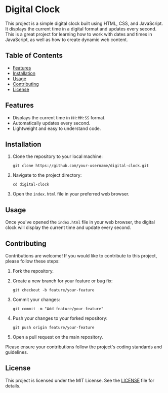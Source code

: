 # Digital Clock

This project is a simple digital clock built using HTML, CSS, and JavaScript. It displays the current time in a digital format and updates every second. This is a great project for learning how to work with dates and times in JavaScript, as well as how to create dynamic web content.

## Table of Contents

- [Features](#features)
- [Installation](#installation)
- [Usage](#usage)
- [Contributing](#contributing)
- [License](#license)

## Features

- Displays the current time in `HH:MM:SS` format.
- Automatically updates every second.
- Lightweight and easy to understand code.

## Installation

1. Clone the repository to your local machine:

    ```shell
    git clone https://github.com/your-username/digital-clock.git
    ```

2. Navigate to the project directory:

    ```shell
    cd digital-clock
    ```

3. Open the `index.html` file in your preferred web browser.

## Usage

Once you've opened the `index.html` file in your web browser, the digital clock will display the current time and update every second.

## Contributing

Contributions are welcome! If you would like to contribute to this project, please follow these steps:

1. Fork the repository.
2. Create a new branch for your feature or bug fix:

    ```shell
    git checkout -b feature/your-feature
    ```

3. Commit your changes:

    ```shell
    git commit -m "Add feature/your-feature"
    ```

4. Push your changes to your forked repository:

    ```shell
    git push origin feature/your-feature
    ```

5. Open a pull request on the main repository.

Please ensure your contributions follow the project's coding standards and guidelines.

## License

This project is licensed under the MIT License. See the [LICENSE](LICENSE) file for details.
